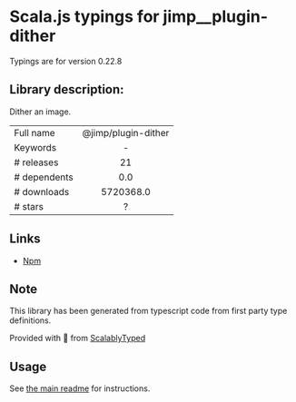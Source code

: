 
# Scala.js typings for jimp__plugin-dither

Typings are for version 0.22.8

## Library description:
Dither an image.

|                    |                 |
| ------------------ | :-------------: |
| Full name          | @jimp/plugin-dither |
| Keywords           | - |
| # releases         | 21 |
| # dependents       | 0.0 |
| # downloads        | 5720368.0 |
| # stars            | ? |

## Links
- [Npm](https://www.npmjs.com/package/%40jimp%2Fplugin-dither)
    


## Note
This library has been generated from typescript code from first party type definitions.

Provided with :purple_heart: from [ScalablyTyped](https://github.com/oyvindberg/ScalablyTyped)

## Usage
See [the main readme](../../readme.md) for instructions.


